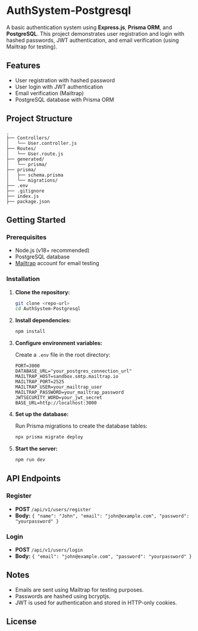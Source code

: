 # AuthSystem-Postgresql

A basic authentication system using **Express.js**, **Prisma ORM**, and **PostgreSQL**. This project demonstrates user registration and login with hashed passwords, JWT authentication, and email verification (using Mailtrap for testing).

## Features

- User registration with hashed password
- User login with JWT authentication
- Email verification (Mailtrap)
- PostgreSQL database with Prisma ORM

## Project Structure

```
.
├── Controllers/
│   └── User.controller.js
├── Routes/
│   └── User.route.js
├── generated/
│   └── prisma/
├── prisma/
│   ├── schema.prisma
│   └── migrations/
├── .env
├── .gitignore
├── index.js
├── package.json
```

## Getting Started

### Prerequisites

- Node.js (v18+ recommended)
- PostgreSQL database
- [Mailtrap](https://mailtrap.io/) account for email testing

### Installation

1. **Clone the repository:**
   ```sh
   git clone <repo-url>
   cd AuthSystem-Postgresql
   ```

2. **Install dependencies:**
   ```sh
   npm install
   ```

3. **Configure environment variables:**

   Create a `.env` file in the root directory:

   ```
   PORT=3000
   DATABASE_URL="your_postgres_connection_url"
   MAILTRAP_HOST=sandbox.smtp.mailtrap.io
   MAILTRAP_PORT=2525
   MAILTRAP_USER=your_mailtrap_user
   MAILTRAP_PASSWORD=your_mailtrap_password
   JWTSECURITY_WORD=your_jwt_secret
   BASE_URL=http://localhost:3000
   ```

4. **Set up the database:**

   Run Prisma migrations to create the database tables:

   ```sh
   npx prisma migrate deploy
   ```

5. **Start the server:**

   ```sh
   npm run dev
   ```

## API Endpoints

### Register

- **POST** `/api/v1/users/register`
- **Body:** `{ "name": "John", "email": "john@example.com", "password": "yourpassword" }`

### Login

- **POST** `/api/v1/users/login`
- **Body:** `{ "email": "john@example.com", "password": "yourpassword" }`

## Notes

- Emails are sent using Mailtrap for testing purposes.
- Passwords are hashed using bcryptjs.
- JWT is used for authentication and stored in HTTP-only cookies.

## License

